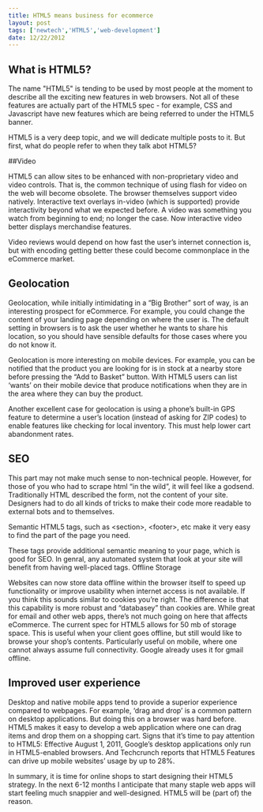 ```yaml
---
title: HTML5 means business for ecommerce
layout: post
tags: ['newtech','HTML5','web-development']
date: 12/22/2012
---
```


## What is HTML5?

The name "HTML5" is tending to be used by most people at the moment to describe all the exciting new features in web browsers. Not all of these features are actually part of the HTML5 spec - for example, CSS and Javascript have new features which are being referred to under the HTML5 banner.

HTML5 is a very deep topic, and we will dedicate multiple posts to it. But first, what do people refer to when they talk abot HTML5?

##Video

HTML5 can allow sites to be enhanced with non-proprietary video and video controls. That is, the common technique of using flash for video on the web will become obsolete. The browser themselves support video natively. Interactive text overlays in-video (which is supported) provide interactivity beyond what we expected before. A video was something you watch from beginning to end; no longer the case. Now interactive video better displays merchandise features. 

Video reviews would depend on how fast the user’s internet connection is, but with encoding getting better these could become commonplace in the eCommerce market.

## Geolocation

Geolocation, while initially intimidating in a “Big Brother” sort of way, is an interesting prospect for eCommerce. For example, you could change the content of your landing page depending on where the user is. The default setting in browsers is to ask the user whether he wants to share his location, so you should have sensible defaults for those cases where you do not know it.

Geolocation is more interesting on mobile devices. For example, you can be notified that the product you are looking for is in stock at a nearby store before pressing the “Add to Basket” button. With HTML5 users can list ‘wants’ on their mobile device that produce notifications when they are in the area where they can buy the product.

Another excellent case for geolocation is using a phone’s built-in GPS feature to determine a user’s location (instead of asking for ZIP codes) to enable features like checking for local inventory. This must help lower cart abandonment rates.

## SEO

This part may not make much sense to non-technical people. However, for those of you who had to scrape html “in the wild”, it will feel like a godsend. Traditionally HTML described the form, not the content of your site. Designers had to do all kinds of tricks to make their code more readable to external bots and to themselves.

Semantic HTML5 tags, such as \<section\>, \<footer\>, etc make it very easy to find the part of the page you need.

These tags provide additional semantic meaning to your page, which is good for SEO. In genral, any automated system that look at your site will benefit from having well-placed tags.
Offline Storage

Websites can now store data offline within the browser itself to speed up functionality or improve usability when internet access is not available. If you think this sounds similar to cookies you’re right. The difference is that this capability is more robust and “databasey” than cookies are. While great for email and other web apps, there’s not much going on here that affects eCommerce. The current spec for HTML5 allows for 50 mb of storage space. This is useful when your client goes offline, but still would like to browse your shop’s contents. Particularly useful on mobile, where one cannot always assume full connectivity. Google already uses it for gmail offline.

## Improved user experience

Desktop and native mobile apps tend to provide a superior experience compared to webpages.
For example, ‘drag and drop’ is a common pattern on desktop applications. But doing this on a browser was hard before. HTML5 makes it easy to develop a web application where one can drag items and drop them on a shopping cart.
Signs that it’s time to pay attention to HTML5: Effective August 1, 2011, Google’s desktop applications only run in HTML5-enabled browsers. And Techcrunch reports that HTML5 Features can drive up mobile websites’ usage by up to 28%.

In summary, it is time for online shops to start designing their HTML5 strategy. In the next 6-12 months I anticipate that many staple web apps will start feeling much snappier and well-designed. HTML5 will be (part of) the reason.